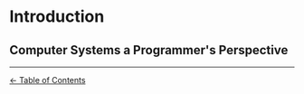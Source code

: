 # Introduction

## Computer Systems a Programmer's Perspective

------------------------------------------------
[<- Table of Contents](../README.md)